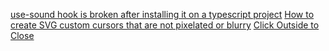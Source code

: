 [use-sound hook is broken after installing it on a typescript project](https://github.com/joshwcomeau/use-sound/issues/135)
[How to create SVG custom cursors that are not pixelated or blurry](https://edbartholomew.com/blog/how-to-create-svg-custom-cursors-that-are-not-pixelated-or-blurry/)
[Click Outside to Close <dialog> element](https://codepen.io/dvdvdmt/pen/BaavWbp)
